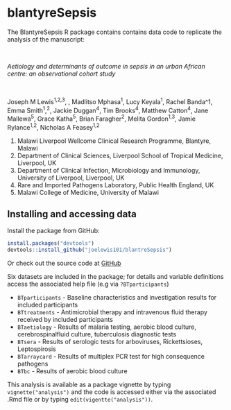 
<!-- README.md is generated from README.Rmd. Please edit that file -->

# blantyreSepsis

<!-- badges: start -->

<!-- badges: end -->

The BlantyreSepsis R package contains contains data code to replicate
the analysis of the manuscript:

<br />

*Aetiology and determinants of outcome in sepsis in an urban African
centre: an observational cohort study*

<br />

Joseph M Lewis<sup>1,2,3</sup>, , Madlitso Mphasa<sup>1</sup>, Lucy
Keyala<sup>1</sup>, Rachel Banda^1, Emma Smith<sup>1</sup>,<sup>2</sup>,
Jackie Duggan<sup>4</sup>, Tim Brooks<sup>4</sup>, Matthew
Catton<sup>4</sup>, Jane Mallewa<sup>5</sup>, Grace Katha<sup>5</sup>,
Brian Faragher<sup>2</sup>, Melita Gordon<sup>1,3</sup>, Jamie
Rylance<sup>1,2</sup>, Nicholas A Feasey<sup>1,2</sup>

1.  Malawi Liverpool Wellcome Clinical Research Programme, Blantyre,
    Malawi
2.  Department of Clinical Sciences, Liverpool School of Tropical
    Medicine, Liverpool, UK
3.  Department of Clinical Infection, Microbiology and Immunology,
    University of Liverpool, Liverpool, UK
4.  Rare and Imported Pathogens Laboratory, Public Health England, UK
5.  Malawi College of Medicine, University of Malawi

## Installing and accessing data

Install the package from GitHub:

``` r
install.packages("devtools")
devtools::install_github("joelewis101/blantreSepsis")
```

Or check out the source code at
[GitHub](https://github.com/joelewis101/blantyreSepsis)

Six datasets are included in the package; for details and variable
definitions access the associated help file (e.g via `?BTparticipants`)

  - `BTparticipants` - Baseline characteristics and investigation
    results for included participants
  - `BTtreatments` - Antimicrobial therapy and intravenous fluid therapy
    received by included participants
  - `BTaetiology` - Results of malaria testing, aerobic blood culture,
    cerebrospinalfluid culture, tuberculosis diagnostic tests
  - `BTsera` - Results of serologic tests for arboviruses,
    Rickettsioses, Leptospirosis
  - `BTarraycard` - Results of multiplex PCR test for high consequence
    pathogens
  - `BTbc` - Results of aerobic blood culture

This analysis is available as a package vignette by typing
`vignette("analysis")` and the code is accessed either via the
associated .Rmd file or by typing `edit(vigentte("analysis"))`.
